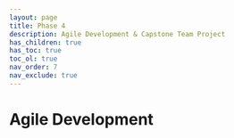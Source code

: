 ```yaml
---
layout: page
title: Phase 4
description: Agile Development & Capstone Team Project
has_children: true
has_toc: true
toc_ol: true
nav_order: 7
nav_exclude: true
---
```


# Agile Development
